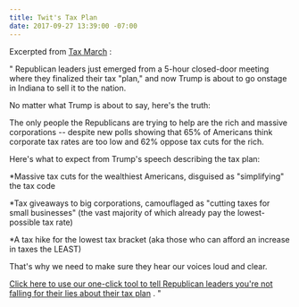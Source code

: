```yaml
---
title: Twit's Tax Plan
date: 2017-09-27 13:39:00 -07:00
---
```


Excerpted from [Tax March](http://taxmarch.org/) :

"    Republican leaders just emerged from a 5-hour closed-door meeting where they finalized their tax "plan," and now Trump is about to go onstage in Indiana to sell it to the nation.

No matter what Trump is about to say, here's the truth:

The only people the Republicans are trying to help are the rich and massive corporations -- despite new polls showing that 65% of Americans think corporate tax rates are too low and 62% oppose tax cuts for the rich.

Here's what to expect from Trump's speech describing the tax plan:

*Massive tax cuts for the wealthiest Americans, disguised as "simplifying" the tax code

*Tax giveaways to big corporations, camouflaged as "cutting taxes for small businesses" (the vast majority of which already pay the lowest-possible tax rate)

*A tax hike for the lowest tax bracket (aka those who can afford an increase in taxes the LEAST)

That's why we need to make sure they hear our voices loud and clear.

[Click here to use our one-click tool to tell Republican leaders you're not falling for their lies about their tax plan](http://p2a.co/rt68EYT?p2asource=20170927nopemail) .   "